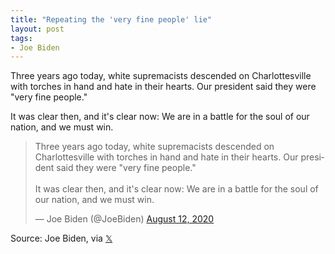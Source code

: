 ```yaml
---
title: "Repeating the 'very fine people' lie"
layout: post
tags:
- Joe Biden
---
```


Three years ago today, white supremacists descended on Charlottesville with torches in hand and hate in their hearts. Our president said they were "very fine people."

It was clear then, and it's clear now: We are in a battle for the soul of our nation, and we must win.

<blockquote class="twitter-tweet"><p lang="en" dir="ltr">Three years ago today, white supremacists descended on Charlottesville with torches in hand and hate in their hearts. Our president said they were &quot;very fine people.&quot;<br> <br>It was clear then, and it's clear now: We are in a battle for the soul of our nation, and we must win.</p>&mdash; Joe Biden (@JoeBiden) <a href="https://twitter.com/JoeBiden/status/1293690094554099713?ref_src=twsrc%5Etfw">August 12, 2020</a></blockquote> <script async src="https://platform.twitter.com/widgets.js" charset="utf-8"></script>

Source: Joe Biden, via [&#x1D54F;](https://x.com)
